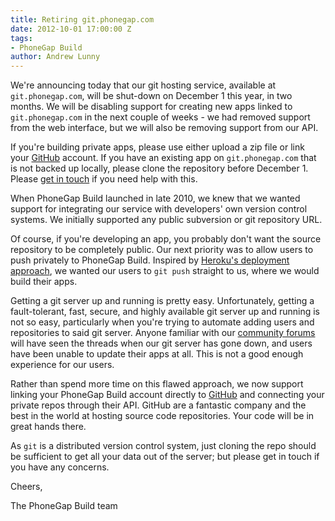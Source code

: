 ```yaml
---
title: Retiring git.phonegap.com
date: 2012-10-01 17:00:00 Z
tags:
- PhoneGap Build
author: Andrew Lunny
---
```


We're announcing today that our git hosting service, available at 
`git.phonegap.com`, will be shut-down on December 1 this year, in two months. We
will be disabling support for creating new apps linked to `git.phonegap.com` in
the next couple of weeks - we had removed support from the web interface, but
we will also be removing support from our API.

If you're building private apps, please use either upload a zip file or link
your [GitHub](https://github.com) account. If you have an existing app on
`git.phonegap.com` that is not backed up locally, please clone the repository
before December 1. Please [get in touch](http://community.phonegap.com) if you
need help with this.

<!-- end-slug -->

When PhoneGap Build launched in late 2010, we knew that we wanted support for
integrating our service with developers' own version control systems. We
initially supported any public subversion or git repository URL.

Of course, if you're developing an app, you probably don't want the source
repository to be completely public. Our next priority was to allow users to
push privately to PhoneGap Build. Inspired by [Heroku's deployment
approach][hk], we wanted our users to `git push` straight to us, where we would
build their apps.

Getting a git server up and running is pretty easy. Unfortunately, getting a
fault-tolerant, fast, secure, and highly available git server up and running is
not so easy, particularly when you're trying to automate adding users and
repositories to said git server. Anyone familiar with our [community forums][gs]
will have seen the threads when our git server has gone down, and users have
been unable to update their apps at all. This is not a good enough experience
for our users.

Rather than spend more time on this flawed approach, we now support linking
your PhoneGap Build account directly to [GitHub][gh] and connecting your
private repos through their API. GitHub are a fantastic company and the best
in the world at hosting source code repositories. Your code will be in great
hands there.

As `git` is a distributed version control system, just cloning the repo should
be sufficient to get all your data out of the server; but please get in touch
if you have any concerns.

Cheers,

The PhoneGap Build team

[hk]: http://www.heroku.com
[gs]: http://community.phonegap.com
[gh]: https://github.com
